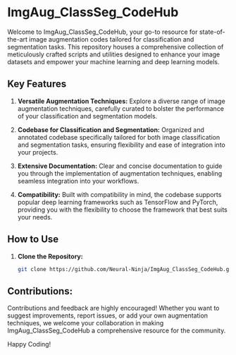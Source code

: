 # ImgAug_ClassSeg_CodeHub

Welcome to ImgAug_ClassSeg_CodeHub, your go-to resource for state-of-the-art image augmentation codes tailored for classification and segmentation tasks. This repository houses a comprehensive collection of meticulously crafted scripts and utilities designed to enhance your image datasets and empower your machine learning and deep learning models.

## Key Features

1. **Versatile Augmentation Techniques:** Explore a diverse range of image augmentation techniques, carefully curated to bolster the performance of your classification and segmentation models.

2. **Codebase for Classification and Segmentation:** Organized and annotated codebase specifically tailored for both image classification and segmentation tasks, ensuring flexibility and ease of integration into your projects.

3. **Extensive Documentation:** Clear and concise documentation to guide you through the implementation of augmentation techniques, enabling seamless integration into your workflows.

4. **Compatibility:** Built with compatibility in mind, the codebase supports popular deep learning frameworks such as TensorFlow and PyTorch, providing you with the flexibility to choose the framework that best suits your needs.

## How to Use

1. **Clone the Repository:**
   ```bash
   git clone https://github.com/Neural-Ninja/ImgAug_ClassSeg_CodeHub.git

## Contributions:

Contributions and feedback are highly encouraged! Whether you want to suggest improvements, report issues, or add your own augmentation techniques, we welcome your collaboration in making ImgAug_ClassSeg_CodeHub a comprehensive resource for the community.

Happy Coding!
